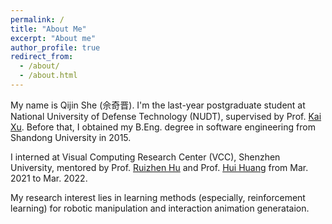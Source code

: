 ```yaml
---
permalink: /
title: "About Me"
excerpt: "About me"
author_profile: true
redirect_from: 
  - /about/
  - /about.html
---
```

My name is Qijin She (佘奇晋). I'm the last-year postgraduate student at National University of Defense Technology (NUDT), supervised by Prof. [Kai Xu](https://kevinkaixu.net/).
Before that, I obtained my B.Eng. degree in software engineering from Shandong University in 2015.

I interned at Visual Computing Research Center (VCC), Shenzhen University, mentored by Prof. [Ruizhen Hu](https://csse.szu.edu.cn/staff/ruizhenhu/) and Prof. [Hui Huang](https://vcc.tech/~huihuang) from Mar. 2021 to Mar. 2022. 

My research interest lies in learning methods (especially, reinforcement learning) for robotic manipulation and interaction animation generataion.



